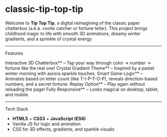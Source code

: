 # classic-tip-top-tip

Welcome to **Tip Top Tip**, a digital reimagining of the classic paper chatterbox (a.k.a. cootie catcher or fortune teller). This project brings childhood magic to life with smooth 3D animations, dreamy winter gradients, and a sprinkle of crystal energy 

---

Features

   Interactive 3D Chatterbox** – Tap your way through color → number → fortune like the real one!
   Crystal Gradient Theme** – Inspired by a pastel winter morning with aurora sparkle touches.
   Smart Game Logic** – Animates based on letter count (like T-I-P-T-O-P), reveals direction-based numbers, and a secret fortune.
   Replay Option** – Play again without reloading the page!
   Fully Responsive** – Looks magical on desktop, tablet, and mobile.

---

 Tech Stack

- **HTML5** + **CSS3** + **JavaScript (ES6)**
- Vanilla JS for logic and animation
- CSS for 3D effects, gradients, and sparkle visuals


